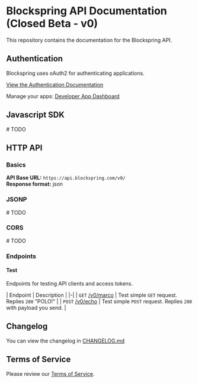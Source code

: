 # Blockspring API Documentation (Closed Beta - v0)

This repository contains the documentation for the Blockspring API.

## Authentication

Blockspring uses oAuth2 for authenticating applications.

[View the Authentication Documentation](https://github.com/blockspring/blockspring-api/blob/master/authentication.md)

Manage your apps: [Developer App Dashboard](https://auth.blockspring.com/oauth/applications)

## Javascript SDK

\# TODO

## HTTP API

### Basics

__API Base URL:__ `https://api.blockspring.com/v0/`  
__Response format:__ json

### JSONP

\# TODO

### CORS

\# TODO

### Endpoints

#### Test

Endpoints for testing API clients and access tokens.

| Endpoint | Description |
|-|
| `GET` [/v0/marco](https://github.com/blockspring/blockspring-api/blob/master/v0/test.md#marco) | Test simple `GET` request. Replies `200` "POLO!" |
| `POST` [/v0/echo](https://github.com/blockspring/blockspring-api/blob/master/v0/test.md#echo) | Test simple `POST` request. Replies `200` with payload you send. |

## Changelog

You can view the changelog in [CHANGELOG.md](https://github.com/blockspring/blockspring-api/blob/master/CHANGELOG.md)


## Terms of Service

Please review our [Terms of Service](https://www.blockspring.com/about/tos).
